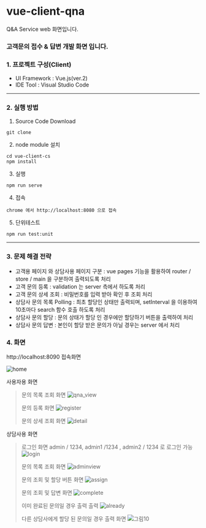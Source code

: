 # vue-client-qna
Q&A Service web 화면입니다.

### 고객문의 접수 & 답변 개발 화면 입니다.

### 1. 프로젝트 구성(Client)

* UI Framework : Vue.js(ver.2)
* IDE Tool : Visual Studio Code
---
### 2. 실행 방법

1. Source Code Download
```
git clone 
```
2. node module 설치
```
cd vue-client-cs
npm install
```
3. 실행
```
npm run serve
```
4. 접속
```
chrome 에서 http://localhost:8080 으로 접속
```
5. 단위테스트
```
npm run test:unit
```
---

### 3. 문제 해결 전략
* 고객용 페이지 와 상담사용 페이지 구분 : vue pages 기능을 활용하여 router / store / main 을 구분하여 출력되도록 처리
* 고객 문의 등록 : validation 는 server 측에서 하도록 처리
* 고객 문의 상세 조회 : 비밀번호를 입력 받아 확인 후 조회 처리
* 상담사 문의 목록 Polling : 최초 할당인 상태만 출력되며, setInterval 을 이용하여 10초마다 search 함수 호출 하도록 처리
* 상담사 문의 할당 : 문의 상태가 할당 인 경우에만 할당하기 버튼을 출력하여 처리
* 상담사 문의 답변 : 본인이 할당 받은 문의가 아닐 경우는 server 에서 처리


### 4. 화면

http://localhost:8090 접속화면

![home](https://user-images.githubusercontent.com/31990955/167297668-3ab26dfd-4e9c-4bb8-82cd-f1fce16bd5a1.jpg)

사용자용 화면
> 문의 목록 조회 화면
> ![qna_view](https://user-images.githubusercontent.com/31990955/167297729-9a2734c2-b2c7-4b23-9d2b-a074231d9021.jpg)
> 
> 문의 등록 화면
> ![register](https://user-images.githubusercontent.com/31990955/167297914-4acb8a5f-aeaa-40db-a3cb-cbe3b2d04dfb.jpg)
> 
> 문의 상세 조회 화면 
> ![detail](https://user-images.githubusercontent.com/31990955/167297934-9257fbe8-b11f-42fc-8cc8-95976eb3c121.jpg)

상담사용 화면
> 로그인 화면
> admin / 1234, admin1 /1234 , admin2 / 1234 로 로그인 가능
> ![login](https://user-images.githubusercontent.com/31990955/167297975-b4e6fe92-2833-4712-9795-5ce3bc28226c.jpg)
> 
> 문의 목록 조회 화면
> ![adminview](https://user-images.githubusercontent.com/31990955/167298003-ca4430ab-8205-408f-8b7a-3ab39383334a.jpg)
> 
> 문의 조회 및 할당 버튼 화면
> ![assign](https://user-images.githubusercontent.com/31990955/167298028-92dce5c7-0d5a-4e68-9a41-fcdf6145fa98.jpg)
> 
> 문의 조회 및 답변 화면
> ![complete](https://user-images.githubusercontent.com/31990955/167298075-cb037c0e-aed3-48cc-8d04-a6961d5129e8.jpg)
> 
> 이미 완료된 문의일 경우 출력 출력
> ![already](https://user-images.githubusercontent.com/31990955/167298103-fd606a39-20d1-432f-a607-bf76a3d9b96c.jpg)
> 
> 다른 상담사에게 할당 된 문의일 경우 출력 화면
> ![그림10](https://user-images.githubusercontent.com/31990955/167298669-d05d993a-79dc-4c07-9fa7-29cc17269022.jpg)









